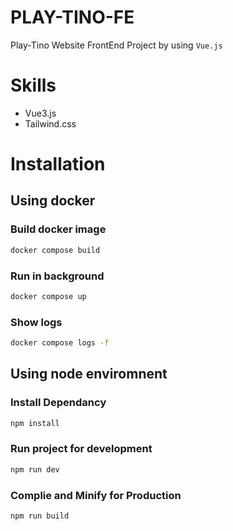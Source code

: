 # PLAY-TINO-FE
Play-Tino Website FrontEnd Project by using `Vue.js`

# Skills
- Vue3.js
- Tailwind.css

# Installation

## Using docker
### Build docker image
```bash
docker compose build
```
### Run in background
```bash
docker compose up
```

### Show logs
```bash
docker compose logs -f
```

## Using node enviromnent
### Install Dependancy
```bash
npm install
```

### Run project for development
```bash
npm run dev
```

### Complie and Minify for Production
```bash
npm run build
```